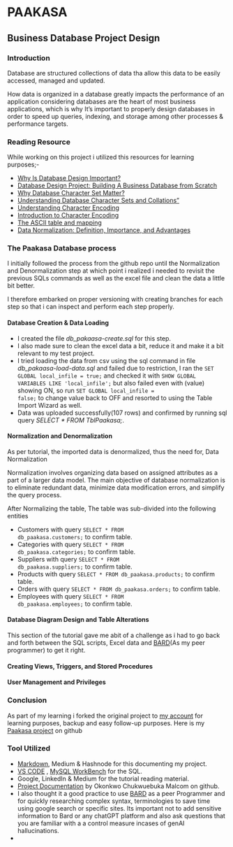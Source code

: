 # PAAKASA

## Business Database Project Design

### Introduction

Database are structured collections of data tha allow this data to be easily accessed, managed and updated.

How data is organized in a database greatly impacts the performance of an application considering databases are the heart of most business applications, which is why It’s important to properly design databases in order to speed up queries, indexing, and storage among other processes & performance targets.  

### Reading Resource

While working on this project i utilized this resources for learning purposes;-

* [Why Is Database Design Important?](https://www.linkedin.com/pulse/why-database-design-important-colbytech/)
* [Database Design Project: Building A Business Database from Scratch](https://medium.com/@okonkwoebuka456/database-design-project-building-a-business-database-from-scratch-9f9b48944f97)
* [Why Database Character Set Matter?](https://www.linkedin.com/pulse/why-database-character-set-matter-adhika-widjaya/)
* [Understanding Database Character Sets and Collations”](https://blog.fourninecloud.com/database-character-set-charset-collation-and-their-relationship-explained-227bd5155c48)
* [Understanding Character Encoding](https://www.geeksforgeeks.org/understanding-character-encoding/)
* [Introduction to Character Encoding](https://medium.com/jspoint/introduction-to-character-encoding-3b9735f265a6)
* [The ASCII table and mapping](https://www.asciitable.com/)
* [Data Normalization: Definition, Importance, and Advantages](https://coresignal.com/blog/data-normalization/)

### The Paakasa Database process

I initially followed the process from the github repo until the Normalization and Denormalization step at which point i realized i needed to revisit the previous SQLs commands as well as the excel file and clean the data a little bit better.

I therefore embarked on proper versioning with creating branches for each step so that i can inspect and perform each step properly.

#### Database Creation & Data Loading  

* I created the file <em>db_pakaasa-create.sql</em> for this step.
* I also made sure to clean the excel data a bit, reduce it and make it a bit relevant to my test project.
* I tried loading the data from csv using the sql command in file <em>db_pakaasa-load-data.sql</em> and failed due to restriction, I ran the <code>SET GLOBAL local_infile = true;</code> and checked it with <code>SHOW GLOBAL VARIABLES LIKE 'local_infile';</code> but also failed even with (value) showing ON, so run <code>SET GLOBAL local_infile = false;</code> to change value back to OFF and resorted to using the Table Import Wizard as well.
* Data was uploaded successfully(107 rows) and confirmed by running sql query <em>SELECT *
FROM TblPaakasa;</em>.

#### Normalization and Denormalization

As per tutorial, the imported data is denormalized, thus the need for, Data Normalization

Normalization involves organizing data based on assigned attributes as a part of a larger data model. The main objective of database normalization is to eliminate redundant data, minimize data modification errors, and simplify the query process.

After Normalizing the table, The table was sub-divided into the following entities

* Customers with query <code>SELECT * FROM db_paakasa.customers;</code> to confirm table.
* Categories with query <code>SELECT * FROM db_paakasa.categories;</code> to confirm table.
* Suppliers with query <code>SELECT * FROM db_paakasa.suppliers;</code> to confirm table.
* Products with query <code>SELECT * FROM db_paakasa.products;</code> to confirm table.
* Orders with query <code>SELECT * FROM db_paakasa.orders;</code> to confirm table.
* Employees with query <code>SELECT * FROM db_paakasa.employees;</code> to confirm table.
  
#### Database Diagram Design and Table Alterations

This section of the tutorial gave me abit of a challenge as i had to go back and forth between the SQL scripts, Excel data and [BARD](https://bard.google.com/)(As my peer programmer) to get it right.

#### Creating Views, Triggers, and Stored Procedures

#### User Management and Privileges

### Conclusion

As part of my learning i forked the original project to [my account](https://github.com/piusnmuhumuza/Database-Design) for learning purposes, backup and easy follow-up purposes.
Here is my [Paakasa project](https://github.com/piusnmuhumuza/paakasa) on github

### Tool Utilized

* [Markdown](https://www.markdownguide.org/basic-syntax/), Medium & Hashnode for this documenting my project.
* [VS CODE](https://code.visualstudio.com/download) , [MySQL WorkBench](https://www.mysql.com/products/workbench/) for the SQL.
* Google, LinkedIn & Medium for the tutorial reading material.
* [Project Documentation](https://github.com/Ebuka456/Database-Design) by Okonkwo Chukwuebuka Malcom on github.
* I also thought it a good practice to use [BARD](https://bard.google.com/) as a peer Programmer and for quickly researching complex syntax, terminologies to save time using google search or specific sites. Its important not to add sensitive information to Bard or any chatGPT platform and also ask questions that you are familiar with a a control measure incases of genAI hallucinations. 
*  